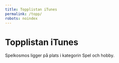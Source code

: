 ```yaml
---
title: Topplistan iTunes
permalink: /topp/
robots: noindex
---
```


# Topplistan iTunes

<p><span id="podcast-name">Spelkosmos</span> ligger på plats <span id="placement"></span> i kategorin Spel och hobby.</p>

<script>
  var podcastName = document.getElementById('podcast-name').textContent;

  var processTopPodcasts = function (toplist) {
    toplist.feed.entry.forEach(function (entry, index, entries) {
      if (entry['im:name'].label.toLowerCase() == podcastName.toLowerCase()) {
        document.getElementById('placement').textContent = index + 1;
      }
    });
  };
</script>
<script src="https://itunes.apple.com/se/rss/toppodcasts/limit=200/genre=1323/explicit=true/json?callback=processTopPodcasts"></script>
